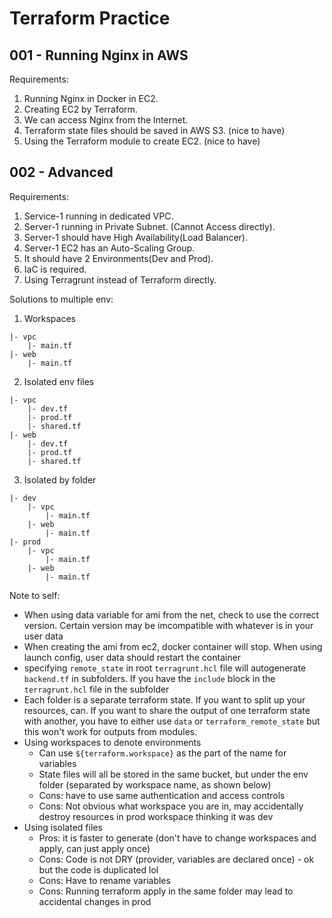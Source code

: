 # Terraform Practice

## 001 - Running Nginx in AWS

Requirements:
1. Running Nginx in Docker in EC2.
2. Creating EC2 by Terraform.
3. We can access Nginx from the Internet.
4. Terraform state files should be saved in AWS S3. (nice to have)
5. Using the Terraform module to create EC2. (nice to have)

## 002 - Advanced 
Requirements:
1. Service-1 running in dedicated VPC.
2. Server-1 running in Private Subnet. (Cannot Access directly).
3. Server-1 should have High Availability(Load Balancer).
4. Server-1 EC2 has an Auto-Scaling Group.
5. It should have 2 Environments(Dev and Prod).
6. IaC is required.
7. Using Terragrunt instead of Terraform directly.

Solutions to multiple env:
1. Workspaces
```
|- vpc
    |- main.tf
|- web
    |- main.tf
```

2. Isolated env files
```
|- vpc
    |- dev.tf
    |- prod.tf
    |- shared.tf
|- web
    |- dev.tf
    |- prod.tf
    |- shared.tf
```

3. Isolated by folder
```
|- dev
    |- vpc
        |- main.tf
    |- web
        |- main.tf
|- prod
    |- vpc
        |- main.tf
    |- web
        |- main.tf
```


Note to self:
- When using data variable for ami from the net, check to use the correct version. Certain version may be imcompatible with whatever is in your user data
- When creating the ami from ec2, docker container will stop. When using launch config, user data should restart the container 
- specifying `remote_state` in root `terragrunt.hcl` file will autogenerate `backend.tf` in subfolders. If you have the `include` block in the `terragrunt.hcl` file in the subfolder
- Each folder is a separate terraform state. If you want to split up your resources, can. If you want to share the output of one terraform state with another, you have to either use `data` or `terraform_remote_state` but this won't work for outputs from modules.
- Using workspaces to denote environments
  * Can use `${terraform.workspace}` as the part of the name for variables
  * State files will all be stored in the same bucket, but under the env folder (separated by workspace name, as shown below) 
  * Cons: have to use same authentication and access controls
  * Cons: Not obvious what workspace you are in, may accidentally destroy resources in prod workspace thinking it was dev
- Using isolated files
  * Pros: it is faster to generate (don't have to change workspaces and apply, can just apply once)
  * Cons: Code is not DRY (provider, variables are declared once) - ok but the code is duplicated lol
  * Cons: Have to rename variables
  * Cons: Running terraform apply in the same folder may lead to accidental changes in prod

